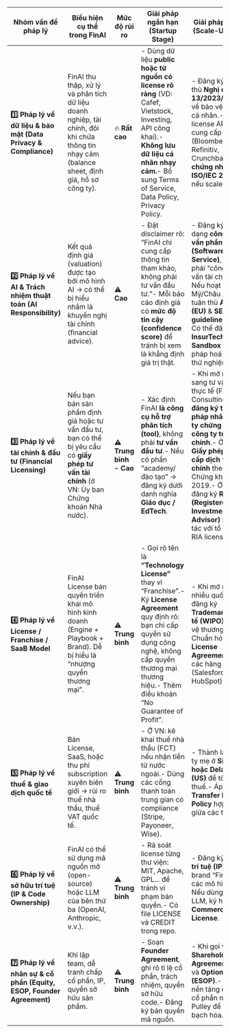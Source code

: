 | **Nhóm vấn đề pháp lý**                                                | **Biểu hiện cụ thể trong FinAI**                                                                                                               | **Mức độ rủi ro**       | **Giải pháp ngắn hạn (Startup Stage)**                                                                                                                                                                                       | **Giải pháp dài hạn (Scale-Up Stage)**                                                                                                                                                                                                                                                                                      |
| ---------------------------------------------------------------------- | ---------------------------------------------------------------------------------------------------------------------------------------------- | ----------------------- | ---------------------------------------------------------------------------------------------------------------------------------------------------------------------------------------------------------------------------- | --------------------------------------------------------------------------------------------------------------------------------------------------------------------------------------------------------------------------------------------------------------------------------------------------------------------------- |
| **1️⃣ Pháp lý về dữ liệu & bảo mật (Data Privacy & Compliance)**       | FinAI thu thập, xử lý và phân tích dữ liệu doanh nghiệp, tài chính, đôi khi chứa thông tin nhạy cảm (balance sheet, định giá, hồ sơ công ty).  | 🔥 **Rất cao**          | - Dùng dữ liệu **public hoặc từ nguồn có license rõ ràng** (VD: Cafef, Vietstock, Investing, API công khai).- **Không lưu dữ liệu cá nhân nhạy cảm.**- Bổ sung Terms of Service, Data Policy, Privacy Policy.                | - Đăng ký và tuân thủ **Nghị định 13/2023/NĐ-CP** về bảo vệ dữ liệu cá nhân.- Mua license API từ nhà cung cấp uy tín (Bloomberg, Refinitiv, Crunchbase).- Xin **chứng nhận ISO/IEC 27001** nếu scale quốc tế.                                                                                                               |
| **2️⃣ Pháp lý về AI & Trách nhiệm thuật toán (AI Responsibility)**     | Kết quả định giá (valuation) được tạo bởi mô hình AI → có thể bị hiểu nhầm là khuyến nghị tài chính (financial advice).                        | ⚠️ **Cao**              | - Đặt disclaimer rõ: “FinAI chỉ cung cấp thông tin tham khảo, không phải tư vấn đầu tư.”- Mỗi báo cáo định giá có **mức độ tin cậy (confidence score)** để tránh bị xem là khẳng định giá trị thật.                          | - Đăng ký dưới dạng **công ty tư vấn phần mềm (Software-as-a-Service)**, không phải “công ty tư vấn tài chính”.- Nếu hoạt động tại Mỹ/Châu Âu → cần tuân thủ **AI Act (EU)** & **SEC guidelines (US)**.- Có thể đăng ký **InsurTech/FinTech Sandbox** để hợp pháp hoá mô hình thử nghiệm.                                   |
| **3️⃣ Pháp lý về tài chính & đầu tư (Financial Licensing)**            | Nếu bạn bán sản phẩm định giá hoặc tư vấn đầu tư, bạn có thể bị yêu cầu có **giấy phép tư vấn tài chính** (ở VN: Ủy ban Chứng khoán Nhà nước). | ⚠️ **Trung bình - Cao** | - Xác định FinAI **là công cụ hỗ trợ phân tích (tool)**, không phải **tư vấn đầu tư**.- Nếu có phần “academy/đào tạo” → đăng ký dưới danh nghĩa **Giáo dục / EdTech**.                                                       | - Khi mở rộng sang tư vấn đầu tư thực tế (FinAI Consulting):→ Cần **đăng ký tư cách pháp nhân công ty chứng khoán / công ty tư vấn tài chính**.- Ở VN: **Giấy phép cung cấp dịch vụ tài chính** theo Luật Chứng khoán 2019.- Ở US: đăng ký **RIA (Registered Investment Advisor)** hoặc hợp tác với tổ chức có RIA license. |
| **4️⃣ Pháp lý về License / Franchise / SaaB Model**                    | FinAI License bán quyền triển khai mô hình kinh doanh (Engine + Playbook + Brand). Dễ bị hiểu là “nhượng quyền thương mại”.                    | ⚠️ **Trung bình**       | - Gọi rõ tên là **“Technology License”** thay vì “Franchise”.- Ký **License Agreement** quy định rõ: bạn chỉ cấp quyền sử dụng công nghệ, không cấp quyền thương mại thương hiệu.- Thêm điều khoản “No Guarantee of Profit”. | - Khi mở rộng nhiều quốc gia: đăng ký **Trademark quốc tế (WIPO)** để bảo vệ thương hiệu.- Chuẩn hóa **Master License Agreement** giống các hãng SaaS lớn (Salesforce, HubSpot).                                                                                                                                            |
| **5️⃣ Pháp lý về thuế & giao dịch quốc tế**                            | Bán License, SaaS, hoặc thu phí subscription xuyên biên giới → rủi ro thuế nhà thầu, thuế VAT quốc tế.                                         | ⚠️ **Trung bình**       | - Ở VN: kê khai thuế nhà thầu (FCT) nếu nhận tiền từ nước ngoài.- Dùng các cổng thanh toán trung gian có compliance (Stripe, Payoneer, Wise).                                                                                | - Thành lập công ty mẹ ở **Singapore hoặc Delaware (US)** để tối ưu thuế.- Áp dụng **Transfer Pricing Policy** hợp pháp giữa các thực thể.                                                                                                                                                                                  |
| **6️⃣ Pháp lý về sở hữu trí tuệ (IP & Code Ownership)**                | FinAI có thể sử dụng mã nguồn mở (open-source) hoặc LLM của bên thứ ba (OpenAI, Anthropic, v.v.).                                              | ⚠️ **Trung bình**       | - Rà soát license từng thư viện: MIT, Apache, GPL... để tránh vi phạm bản quyền.- Có file LICENSE và CREDIT trong repo.                                                                                                      | - Đăng ký **sở hữu trí tuệ (IP)** cho brand “FinAI” và các mô hình lõi.- Nếu dùng API LLM, ký hợp đồng **Commercial Use License**.                                                                                                                                                                                          |
| **7️⃣ Pháp lý về nhân sự & cổ phần (Equity, ESOP, Founder Agreement)** | Khi lập team, dễ tranh chấp cổ phần, IP, quyền sở hữu sản phẩm.                                                                                | ⚠️ **Trung bình**       | - Soạn **Founder Agreement**, ghi rõ tỉ lệ cổ phần, trách nhiệm, quyền sở hữu code.- Đăng ký bản quyền mã nguồn.                                                                                                             | - Khi gọi vốn: lập **Shareholder Agreement (SHA)** và **Option Pool (ESOP)**.- Dùng nền tảng quản lý cổ phần như Carta, Pulley để minh bạch hóa.                                                                                                                                                                            |